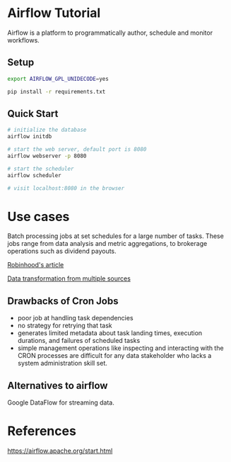# Airflow Tutorial
Airflow is a platform to programmatically author, schedule and monitor workflows.

## Setup
```bash
export AIRFLOW_GPL_UNIDECODE=yes

pip install -r requirements.txt
```

## Quick Start
```bash
# initialize the database
airflow initdb

# start the web server, default port is 8080
airflow webserver -p 8080

# start the scheduler
airflow scheduler

# visit localhost:8080 in the browser
```

# Use cases
Batch processing jobs at set schedules for a large number of tasks. These jobs range from data analysis and metric aggregations, to brokerage operations such as dividend payouts.

[Robinhood's article](https://robinhood.engineering/why-robinhood-uses-airflow-aed13a9a90c8)

[Data transformation from multiple sources](https://medium.com/@dustinstansbury/understanding-apache-airflows-key-concepts-a96efed52b1a)

## Drawbacks of Cron Jobs
- poor job at handling task dependencies
- no strategy for retrying that task
- generates limited metadata about task landing times, execution durations, and failures of scheduled tasks
- simple management operations like inspecting and interacting with the CRON processes are difficult for any data stakeholder who lacks a system administration skill set.

## Alternatives to airflow
Google DataFlow for streaming data.

# References
https://airflow.apache.org/start.html